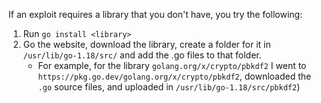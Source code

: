 If an exploit requires a library that you don't have, you try the following:
1. Run `go install <library>`
2. Go the website, download the library, create a folder for it in `/usr/lib/go-1.18/src/` and add the .go files to that folder. 
	- For example, for the library `golang.org/x/crypto/pbkdf2` I went to `https://pkg.go.dev/golang.org/x/crypto/pbkdf2`, downloaded the `.go` source files, and uploaded in `/usr/lib/go-1.18/src/pbkdf2`)